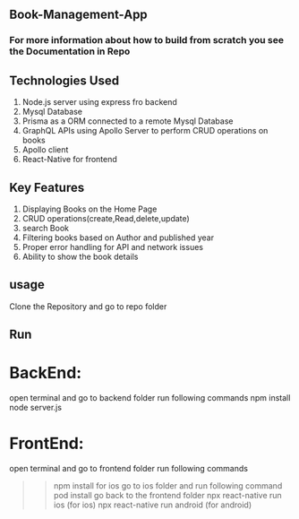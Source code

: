 ## Book-Management-App
### For more information about how to build from scratch you see the Documentation in Repo
## Technologies Used

1. Node.js server using express fro backend
2. Mysql Database
3. Prisma as a ORM connected to a remote Mysql Database
4. GraphQL APIs using Apollo Server to perform CRUD operations on books
5. Apollo client
6. React-Native for frontend

## Key Features

1. Displaying Books on the Home Page
2. CRUD operations(create,Read,delete,update)
3. search Book
4. Filtering books based on Author and published year
5. Proper error handling for API and network issues
6. Ability to show the book details

## usage 
Clone the Repository and go to repo folder

## Run
# BackEnd:
   open terminal and go to backend folder run following commands
    npm install
    node server.js
# FrontEnd:
  open terminal and go to frontend folder run following commands
   >>npm install
  for ios go to ios folder and run following command
   >>pod install
  go back to the frontend folder
   >>npx react-native run ios (for ios)
   >>npx react-native run android (for android)


   

